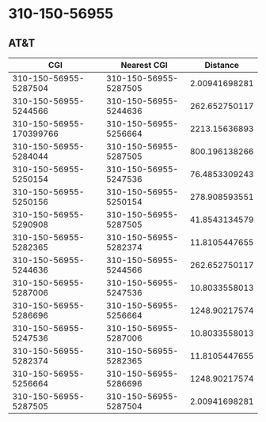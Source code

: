 # 310-150-56955
## AT&T


| CGI | Nearest CGI | Distance |
|-----|-------------|----------|
| 310-150-56955-5287504 | 310-150-56955-5287505 | 2.00941698281 |
| 310-150-56955-5244566 | 310-150-56955-5244636 | 262.652750117 |
| 310-150-56955-170399766 | 310-150-56955-5256664 | 2213.15636893 |
| 310-150-56955-5284044 | 310-150-56955-5287505 | 800.196138266 |
| 310-150-56955-5250154 | 310-150-56955-5247536 | 76.4853309243 |
| 310-150-56955-5250156 | 310-150-56955-5250154 | 278.908593551 |
| 310-150-56955-5290908 | 310-150-56955-5287505 | 41.8543134579 |
| 310-150-56955-5282365 | 310-150-56955-5282374 | 11.8105447655 |
| 310-150-56955-5244636 | 310-150-56955-5244566 | 262.652750117 |
| 310-150-56955-5287006 | 310-150-56955-5247536 | 10.8033558013 |
| 310-150-56955-5286696 | 310-150-56955-5256664 | 1248.90217574 |
| 310-150-56955-5247536 | 310-150-56955-5287006 | 10.8033558013 |
| 310-150-56955-5282374 | 310-150-56955-5282365 | 11.8105447655 |
| 310-150-56955-5256664 | 310-150-56955-5286696 | 1248.90217574 |
| 310-150-56955-5287505 | 310-150-56955-5287504 | 2.00941698281 |
